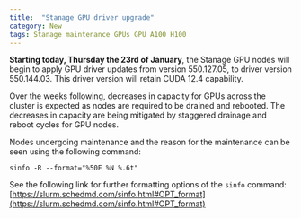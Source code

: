 ```yaml
---
title:  "Stanage GPU driver upgrade"
category: New
tags: Stanage maintenance GPUs GPU A100 H100
---
```


**Starting today, Thursday the 23rd of January**, the Stanage GPU nodes will begin to apply GPU driver updates from version 550.127.05, to driver version 550.144.03. This driver version will retain CUDA 12.4 capability.

Over the weeks following, decreases in capacity for GPUs across the cluster is expected as nodes are required to be drained and rebooted. The decreases in capacity are being mitigated by staggered drainage and reboot cycles for GPU nodes.

Nodes undergoing maintenance and the reason for the maintenance can be seen using the following command:

``sinfo -R --format="%50E %N %.6t"``

See the following link for further formatting options of the ``sinfo`` command: [https://slurm.schedmd.com/sinfo.html#OPT_format](https://slurm.schedmd.com/sinfo.html#OPT_format)
